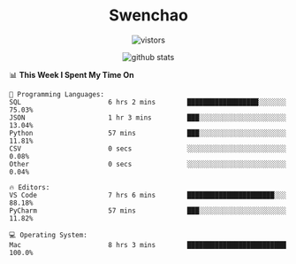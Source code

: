 <h1 align="center">Swenchao</h3>

<p align="center">
  <img src="https://visitor-badge.glitch.me/badge?page_id=Swenchao" alt="vistors" />
</p>

<p align="center">
  <img src="https://github-readme-stats.vercel.app/api?username=Swenchao&count_private=true&show_icons=true&theme=vue-dark&hide_title=true" alt="github stats" />
</p>

<!--START_SECTION:waka-->
📊 **This Week I Spent My Time On** 

```text
💬 Programming Languages: 
SQL                      6 hrs 2 mins        ██████████████████░░░░░░░   75.03% 
JSON                     1 hr 3 mins         ███░░░░░░░░░░░░░░░░░░░░░░   13.04% 
Python                   57 mins             ███░░░░░░░░░░░░░░░░░░░░░░   11.81% 
CSV                      0 secs              ░░░░░░░░░░░░░░░░░░░░░░░░░   0.08% 
Other                    0 secs              ░░░░░░░░░░░░░░░░░░░░░░░░░   0.04%

🔥 Editors: 
VS Code                  7 hrs 6 mins        ██████████████████████░░░   88.18% 
PyCharm                  57 mins             ███░░░░░░░░░░░░░░░░░░░░░░   11.82%

💻 Operating System: 
Mac                      8 hrs 3 mins        █████████████████████████   100.0%

```


<!--END_SECTION:waka-->
